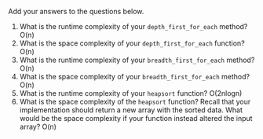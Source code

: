 Add your answers to the questions below.

1. What is the runtime complexity of your `depth_first_for_each` method?
O(n)
2. What is the space complexity of your `depth_first_for_each` function?
O(n)
3. What is the runtime complexity of your `breadth_first_for_each` method?
O(n)
4. What is the space complexity of your `breadth_first_for_each` method?
O(n)
5. What is the runtime complexity of your `heapsort` function?
O(2nlogn)
6. What is the space complexity of the `heapsort` function? Recall that your implementation should return a new array with the sorted data. What would be the space complexity if your function instead altered the input array?
O(n)
